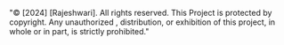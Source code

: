 "© [2024] [Rajeshwari]. All rights reserved. This Project is protected by copyright. Any unauthorized , distribution, or exhibition of this project, in whole or in part, is strictly prohibited."
